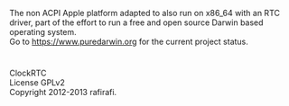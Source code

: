 The non ACPI Apple platform adapted to also run on x86_64 with an RTC driver, part of the effort to run a free and open source Darwin based operating system.  
Go to https://www.puredarwin.org for the current project status.
#
ClockRTC  
License GPLv2  
Copyright 2012-2013 rafirafi.  
